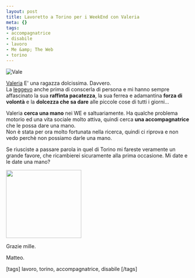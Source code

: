 ```yaml
--- 
layout: post
title: Lavoretto a Torino per i WeekEnd con Valeria
meta: {}
tags: 
- accompagnatrice
- disabile
- lavoro
- Me &amp; The Web
- torino
---
```

![Vale](http://www.lastknight.com/download/avatarprova.jpg)

[Valeria][1] E' una ragazza dolcissima. Davvero.  
La [leggevo][1] anche prima di conscerla di persona e mi hanno sempre affascinato la sua **raffinta pacatezza**, la sua ferrea e adamantina **forza di volontà** e la **dolcezza che sa dare** alle piccole cose di tutti i giorni...  
  
Valeria **cerca una mano** nei WE e saltuariamente. Ha qualche problema motorio ed una vita sociale molto attiva, quindi cerca **una accompagnatrice** che le possa dare una mano.  
Non è stata per ora molto fortunata nella ricerca, quindi ci riprova e non vedo perchè non possiamo darle una mano.  
  
Se riusciste a passare parola in quel di Torino mi fareste veramente un grande favore, che ricambierei sicuramente alla prima occasione. Mi date e le date una mano?  
  
<img src="http://www.lastknight.com/download//annuncio.jpg" alt="" title="annuncio" width="206" height="186" class="aligncenter size-full wp-image-710" />
  
  
Grazie mille.  
 
Matteo.  
  

[1]: http://oltreilponte.blogspot.com/2008/05/e-per-una-volta-lappello-per-me.html  
  
[tags] lavoro, torino, accompagnatrice, disabile [/tags] 
